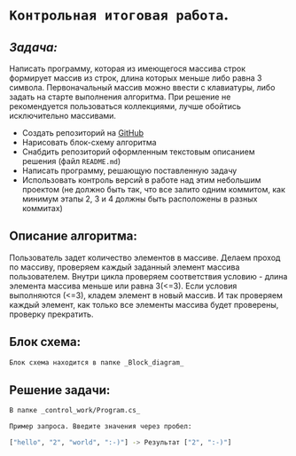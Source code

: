 # `Контрольная итоговая работа`.


## **_Задача:_**

Написать программу, которая из имеющегося массива строк формирует массив из строк, длина которых меньше либо равна 3 символа. Первоначальный массив можно ввести с клавиатуры, либо задать на старте выполнения алгоритма. 
При решение не рекомендуется пользоваться коллекциями, лучше обойтись исключительно массивами.

+ Создать репозиторий на [GitHub](https://github.com/)
+ Нарисовать блок-схему алгоритма
+ Снабдить репозиторий оформленным текстовым описанием решения (файл `README.md`)
+ Написать программу, решающую поставленную задачу
+ Использовать контроль версий в работе над этим небольшим проектом (не должно быть так, что все залито одним коммитом, как минимум этапы 2, 3 и 4 должны быть расположены в разных коммитах)

## Описание алгоритма:

Пользователь задет количество элементов в массиве. Делаем проход по массиву, проверяем каждый заданный элемент массива пользователем. 
Внутри цикла проверяем соответствия условию - длина элемента массива меньше или равна 3(<=3). Если условия выполняются (<=3), кладем элемент в новый массив. 
И так проверяем каждый элемент, как только все элементы массива будет проверены, проверку прекратить.

## Блок схема:
```sh
Блок схема находится в папке _Block_diagram_
```
## Решение задачи:
```sh
В папке _control_work/Program.cs_

Пример запроса. Введите значения через пробел:

["hello", "2", "world", ":-)"] -> Результат ["2", ":-)"]
```
